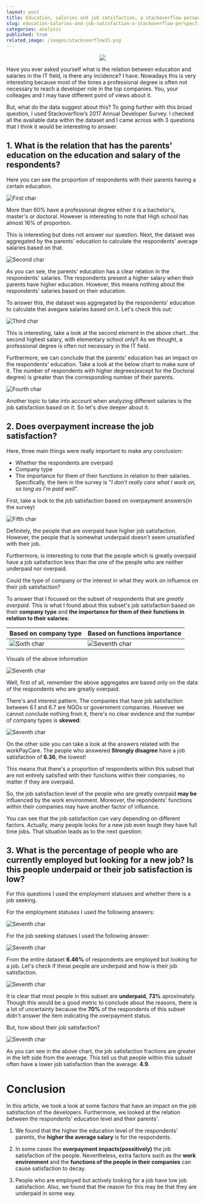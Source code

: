 ```yaml
---
layout: post
title: Education, salaries and job satisfaction, a stackoverflow perspective
slug: education-salaries-and-job-satisfaction-a-stackoverflow-perspective
categories: analysis
published: true
related_image: /images/stackoverflow15.png
---
```

<p align="center">
  <img src="../images/stackoverflow15.png"/>
</p>

Have you ever asked yourself what is the relation between education and salaries in the IT field, is there any incidence? I have.
Nowadays this is very interesting because most of the times a professional degree is often not necessary to reach a developer role in 
the top companies. You, your colleages and I may have different point of views about it.
<!--more-->

But, what do the data suggest about this? To going further with this broad question, I used Stackoverflow’s 2017 Annual Developer Survey.
I checked all the available data within the dataset and I came across with 3 questions that I think it would be interesting to answer.

## 1. What is the relation that has the parents' education on the education and salary of the respondents? 

Here you can see the proportion of respondents with their parents having a certain education. 

![First char](/images/stackoverflow2.png)

More than 60% have a professional degree either it is a bachelor's, master's or doctoral. However is interesting to note that 
High school has almost 16% of proportion.  

This is interesting but does not answer our question. Next, the dataset was aggregated by the parents' education to calculate
the respondents' average salaries based on that.

![Second char](/images/stackoverflow3.png)

As you can see, the parents' education has a clear relation in the respondents' salaries. The respondents present a higher salary 
when their parents have higher education. However, this means nothing about the respondents' salaries based on their education.

To answer this, the dataset was aggregated by the respondents' education to calculate thei avegare salaries based on it. Let's
check this out:

![Third char](/images/stackoverflow4.png)

This is interesting, take a look at the second element in the above chart...the second highest salary, with elementary school only!!
As we thought, a professional degree is often not necessary in the IT field. 

Furthermore, we can conclude that the parents' education has an impact on the respondents' education. Take a look at the below chart to make sure of it. 
The number of respondents with higher degrees(except for the Doctoral degree) is greater than the corresponding number of their parents.

![Fourth char](/images/stackoverflow5.png)

Another topic to take into account when analyzing different salaries is the job satisfaction based on it. So let's dive deeper about it.

## 2. Does overpayment increase the job satisfaction?

Here, three main things were really important to make any conclusion:
- Whether the respondents are overpaid
- Company type
- The importance for them of their functions in relation to their salaries. Specifically, the item in the survey is "*I don't really care what I work on, so long as I'm paid well*".

First, take a look to the job satisfaction based on overpayment answers(in the survey)

![Fifth char](/images/stackoverflow6.png)

Definitely, the people that are overpaid have higher job satisfaction. However, the people that is somewhat underpaid doesn't seem unsatisfied with their job. 

Furthermore, is interesting to note that the people which is greatly overpaid have a job satisfaction less than the one of the people who are neither underpaid nor overpaid. 

Could the type of company or the interest in what they work on influence on their job satisfaction?

To answer that I focused on the subset of respondents that are *greatly overpaid*. This is what I found about this subset's job satisfaction based on their **company type** and **the importance for them of their functions in relation to their salaries**:

|Based on company type|Based on functions importance|
|-------------------------|-------------------------|
|![Sixth char](/images/stackoverflow7.png)|![Seventh char](/images/stackoverflow9.png)|

Visuals of the above information

![Seventh char](/images/stackoverflow10.png)

Well, first of all, remember the above aggregates are based only on the data of the respondents who are greatly overpaid.

There's and interest pattern. The companies that have job satisfaction between 6.1 and 6.7 are NGOs or government companies. However we cannot conclude nothing from it, there's no clear evidence and the number of company types is **skewed**:

![Seventh char](/images/stackoverflow8.png)
 
On the other side you can take a look at the answers related with the workPayCare. The people who answered **Strongly disagree** have a job satisfaction of **6.36**, the lowest! 

This means that there's a proportion of respondents within this subset that are not entirely satisfied with their functions within their companies, no matter if they are overpaid.

So, the job satisfaction level of the people who are greatly overpaid **may be** influenced by the work environment. Moreover, the repondents' functions within their companies may have another factor of influence.

You can see that the job satisfaction can vary depending on different factors. Actually, many people looks for a new job even tough they have full time jobs. That situation leads as to the next question:

## 3. What is the percentage of people who are currently employed but looking for a new job? Is this people underpaid or their job satisfaction is low?

For this questions I used the employment statuses and whether there is a job seeking. 

For the employment statuses I used the following answers:

![Seventh char](/images/stackoverflow11.png)

For the job seeking statuses I used the following answer:

![Seventh char](/images/stackoverflow12.png)

From the entire dataset **6.46%** of respondents are employed but looking for a job. Let's check if these people are underpaid and how is their job satisfaction.

![Seventh char](/images/stackoverflow13.png)

It is clear that most people in this subset are **underpaid**, **73%** aproximately. Though this would be a good metric to conclude about the reasons, there is a lot of uncertainty because the **70%** of the respondents of this subset didn't answer the item indicating the overpayment status.

But, how about their job satisfaction?

![Seventh char](/images/stackoverflow14.png)

As you can see in the above chart, the job satisfaction fractions are greater in the left side from the average. This tell us that people within this subset often have a lower job satisfaction than the average: **4.9**. 

# Conclusion

In this article, we took a look at some factors that have an impact on the job satisfaction of the developers. Furthermore, we looked at the relation between the respondents' education level and their parents'.

1. We found that the higher the education level of the respondents' parents, the **higher the average salary** is for the respondents.

2. In some cases the **overpayment impacts(possitively)** the job satisfaction of the people. Nevertheless, extra factors such as the **work environment** and the **functions of the people in their companies** can cause satisfaction to decay.

3. People who are employed but actively looking for a job have low job satisfaction. Also, we found that the reason for this may be that they are underpaid in some way.
